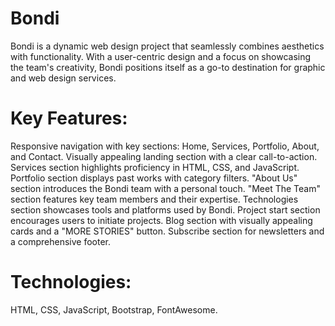 # Bondi
Bondi is a dynamic web design project that seamlessly combines aesthetics with functionality. With a user-centric design and a focus on showcasing the team's creativity, Bondi positions itself as a go-to destination for graphic and web design services.

# Key Features:
Responsive navigation with key sections: Home, Services, Portfolio, About, and Contact.
Visually appealing landing section with a clear call-to-action.
Services section highlights proficiency in HTML, CSS, and JavaScript.
Portfolio section displays past works with category filters.
"About Us" section introduces the Bondi team with a personal touch.
"Meet The Team" section features key team members and their expertise.
Technologies section showcases tools and platforms used by Bondi.
Project start section encourages users to initiate projects.
Blog section with visually appealing cards and a "MORE STORIES" button.
Subscribe section for newsletters and a comprehensive footer.

# Technologies:
HTML, CSS, JavaScript, Bootstrap, FontAwesome.
